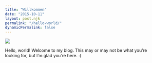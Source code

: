```yaml
---
title: "Willkommen"
date: "2015-10-11"
layout: post.njk
permalink: "/hello-world/"
dynamicPermalink: false
---
```


![](images/272194_2191421115282_7595245_o-02-1024x754.jpg)

Hello, world! Welcome to my blog. This may or may not be what you’re looking for, but I’m glad you’re here. :)
